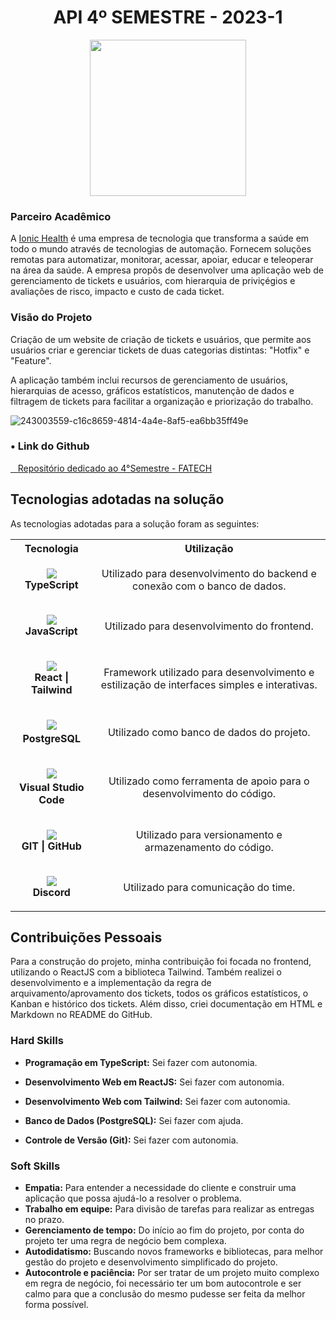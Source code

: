 <h1 align="center">API 4º SEMESTRE - 2023-1</h1>
<p align="center"><img src="https://avatars.githubusercontent.com/u/88987612?v=4" height="250" width="250"></p>

### Parceiro Acadêmico

A [Ionic Health](https://pt-br.ionic.health/) é uma empresa de tecnologia que transforma a saúde em todo o mundo através de tecnologias de automação. Fornecem soluções remotas para automatizar, monitorar, acessar, apoiar, educar e teleoperar na área da saúde. A empresa propôs de desenvolver uma aplicação web de gerenciamento de tickets e usuários, com hierarquia de priviçégios e avaliações de risco, impacto e custo de cada ticket.

### Visão do Projeto

Criação de um website de criação de tickets e usuários, que permite aos usuários criar e gerenciar tickets de duas categorias distintas: "Hotfix" e "Feature".

A aplicação também inclui recursos de gerenciamento de usuários, hierarquias de acesso, gráficos estatísticos, manutenção de dados e filtragem de tickets para facilitar a organização e priorização do trabalho.

![243003559-c16c8659-4814-4a4e-8af5-ea6bb35ff49e](https://github.com/brunadias3/PORTFOLIO-TG/assets/89141910/1167d7cd-71f4-4ac6-be11-944fdc78fef3)

### • Link do Github

<a href="https://github.com/Grupo-4-Fatech/API-4Semestre" target="_blank"><span>&nbsp;&nbsp;&nbsp;</span><span>Repositório dedicado ao 4°Semestre - FATECH</span></a>

## Tecnologias adotadas na solução

As tecnologias adotadas para a solução foram as seguintes:

<table>
    <tr>
        <th>Tecnologia</th>
        <th>Utilização</th>
    </tr>
    <tr>
        <td style="text-align:center">
        <p align="center">
            <img src="https://skillicons.dev/icons?i=ts"> <br>
            <strong>TypeScript</strong>
        </p>
        </td>
        <td style="text-align:center">
            Utilizado para desenvolvimento do backend e conexão com o banco de dados.
        </td>
    </tr>
    <tr>
        <td style="text-align:center">
        <p align="center">
            <img src="https://skillicons.dev/icons?i=js"> <br>
            <strong>JavaScript</strong>
        </p>
        </td>
        <td style="text-align:center">
            Utilizado para desenvolvimento do frontend.
        </td>
    </tr>
    <tr>
        <td style="text-align:center">
        <p align="center">
            <img src="https://skillicons.dev/icons?i=react,tailwind"> <br>
            <strong>React | Tailwind</strong>
        </p>
        </td>
        <td style="text-align:center">
            Framework utilizado para desenvolvimento e estilização de interfaces simples e interativas.
        </td>
    </tr>
    <tr>
        <td style="text-align:center">
        <p align="center">
            <img src="https://skillicons.dev/icons?i=postgresql"><strong><br>PostgreSQL
        </p>
        </td>
        <td style="text-align:center">
            Utilizado como banco de dados do projeto.
        </td>
    </tr>
    <tr>
        <td style="text-align:center">
        <p align="center">
            <img src="https://skillicons.dev/icons?i=vscode">
            <strong><br>Visual Studio Code</strong>
        </p>
        </td>
        <td style="text-align:center">
            Utilizado como ferramenta de apoio para o desenvolvimento do código.
        </td>
    </tr>
    <tr>
        <td style="text-align:center">
            <p align="center">
                <img src="https://skillicons.dev/icons?i=git,github"> <br>
                <strong>GIT | GitHub </strong>
            </p>
        </td>
        <td style="text-align:center">
            Utilizado para versionamento e armazenamento do código.
        </td>
    </tr>
    <tr>
        <td style="text-align:center">
        <p align="center">
            <img src="https://skillicons.dev/icons?i=discord"> <br>
            <strong>Discord</strong>
        </p>
        </td>
        <td style="text-align:center">
            Utilizado para comunicação do time.
        </td>
    </tr>
</table>

## Contribuições Pessoais

Para a construção do projeto, minha contribuição foi focada no frontend, utilizando o ReactJS com a biblioteca Tailwind. Também realizei o desenvolvimento e a implementação da regra de arquivamento/aprovamento dos tickets, todos os gráficos estatísticos, o Kanban e histórico dos tickets. Além disso, criei documentação em HTML e Markdown no README do GitHub.

### Hard Skills

- **Programação em TypeScript:** Sei fazer com autonomia.

- **Desenvolvimento Web em ReactJS:** Sei fazer com autonomia.

- **Desenvolvimento Web com Tailwind:** Sei fazer com autonomia.

- **Banco de Dados (PostgreSQL):** Sei fazer com ajuda.

- **Controle de Versão (Git):** Sei fazer com autonomia.

### Soft Skills

- **Empatia:** Para entender a necessidade do cliente e construir uma aplicação que possa ajudá-lo a resolver o problema.
- **Trabalho em equipe:** Para divisão de tarefas para realizar as entregas no prazo.
- **Gerenciamento de tempo:** Do início ao fim do projeto, por conta do projeto ter uma regra de negócio bem complexa.
- **Autodidatismo:** Buscando novos frameworks e bibliotecas, para melhor gestão do projeto e desenvolvimento simplificado do projeto.
- **Autocontrole e paciência:** Por ser tratar de um projeto muito complexo em regra de negócio, foi necessário ter um bom autocontrole e ser calmo para que a conclusão do mesmo pudesse ser feita da melhor forma possível.
